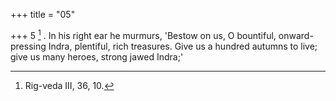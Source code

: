 +++
title = "05"

+++
5 [^2] . In his right ear he murmurs, 'Bestow on us, O bountiful, onward-pressing Indra, plentiful, rich treasures. Give us a hundred autumns to live; give us many heroes, strong jawed Indra;'


[^2]:  Rig-veda III, 36, 10.
